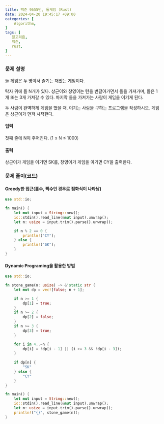 ```yaml
---
title: 백준 9655번, 돌게임 (Rust)
date: 2024-04-20 19:45:17 +09:00
categories: [
    Algorithm,
]
tags: [
   알고리즘,
   백준,
   rust,
]
---
```



### 문제 설명

돌 게임은 두 명이서 즐기는 재밌는 게임이다.

탁자 위에 돌 N개가 있다. 상근이와 창영이는 턴을 번갈아가면서 돌을 가져가며, 돌은 1개 또는 3개 가져갈 수 있다. 마지막 돌을 가져가는 사람이 게임을 이기게 된다.

두 사람이 완벽하게 게임을 했을 때, 이기는 사람을 구하는 프로그램을 작성하시오. 게임은 상근이가 먼저 시작한다.

#### 입력

첫째 줄에 N이 주어진다. (1 ≤ N ≤ 1000)

#### 출력

상근이가 게임을 이기면 SK를, 창영이가 게임을 이기면 CY을 출력한다.

### 문제 풀이(코드)

#### Greedy한 접근(홀수, 짝수인 경우로 점화식이 나타남)

```rust
use std::io;

fn main() {
    let mut input = String::new();
    io::stdin().read_line(&mut input).unwrap();
    let n: usize = input.trim().parse().unwrap();

    if n % 2 == 0 {
        println!("CY");
    } else {
        println!("SK");
    }
}
```

#### Dynamic Programing을 활용한 방법

```rust
use std::io;

fn stone_game(n: usize) -> &'static str {
    let mut dp = vec![false; n + 1];

    if n >= 1 {
        dp[1] = true;
    }
    if n >= 2 {
        dp[2] = false;
    }
    if n >= 3 {
        dp[3] = true;
    }

    for i in 4..=n {
        dp[i] = !dp[i - 1] || (i >= 3 && !dp[i - 3]);
    }
    
    if dp[n] {
        "SK"
    } else {
        "CY"
    }
}

fn main() {
    let mut input = String::new();
    io::stdin().read_line(&mut input).unwrap();
    let n: usize = input.trim().parse().unwrap(); 
    println!("{}", stone_game(n));
}
```